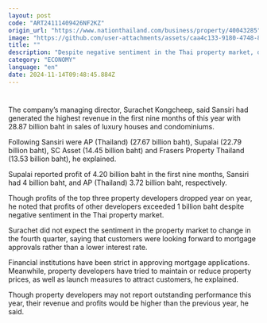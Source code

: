 ```yaml
---
layout: post
code: "ART24111409426NF2KZ"
origin_url: "https://www.nationthailand.com/business/property/40043285"
image: "https://github.com/user-attachments/assets/caa4c133-9180-4748-8862-3fb2e751c535"
title: ""
description: "Despite negative sentiment in the Thai property market, developers expect revenue and profits to surpass the previous year, Property DNA said on Thursday."
category: "ECONOMY"
language: "en"
date: 2024-11-14T09:48:45.884Z
---
```


# 









The company’s managing director, Surachet Kongcheep, said Sansiri had generated the highest revenue in the first nine months of this year with 28.87 billion baht in sales of luxury houses and condominiums.

Following Sansiri were AP (Thailand) (27.67 billion baht), Supalai (22.79 billion baht), SC Asset (14.45 billion baht) and Frasers Property Thailand (13.53 billion baht), he explained.

Supalai reported profit of 4.20 billion baht in the first nine months, Sansiri had 4 billion baht, and AP (Thailand) 3.72 billion baht, respectively.

Though profits of the top three property developers dropped year on year, he noted that profits of other developers exceeded 1 billion baht despite negative sentiment in the Thai property market.

Surachet did not expect the sentiment in the property market to change in the fourth quarter, saying that customers were looking forward to mortgage approvals rather than a lower interest rate.

Financial institutions have been strict in approving mortgage applications. Meanwhile, property developers have tried to maintain or reduce property prices, as well as launch measures to attract customers, he explained.

Though property developers may not report outstanding performance this year, their revenue and profits would be higher than the previous year, he said.

